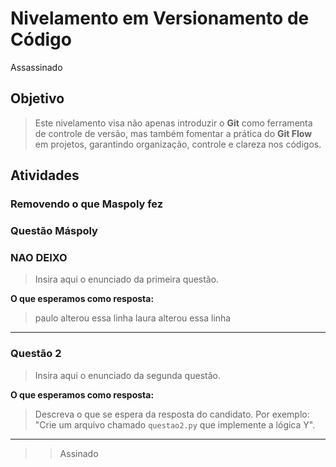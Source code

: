 # Nivelamento em Versionamento de Código

Assassinado
## Objetivo

> Este nivelamento visa não apenas introduzir o **Git** como ferramenta de controle de versão, mas também fomentar a prática do **Git Flow** em projetos, garantindo organização, controle e clareza nos códigos.

## Atividades

### Removendo o  que Maspoly fez
### Questão Máspoly
### NAO DEIXO
> Insira aqui o enunciado da primeira questão.

**O que esperamos como resposta:**

> paulo alterou essa linha
> laura alterou essa linha

---

### Questão 2

> Insira aqui o enunciado da segunda questão.

**O que esperamos como resposta:**

> Descreva o que se espera da resposta do candidato. Por exemplo: "Crie um arquivo chamado `questao2.py` que implemente a lógica Y".

---

>> Assinado
